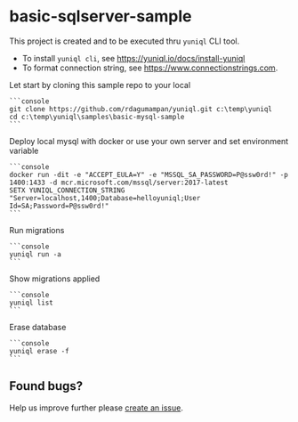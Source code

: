 # basic-sqlserver-sample

This project is created and to be executed thru `yuniql` CLI tool. 

- To install `yuniql cli`, see https://yuniql.io/docs/install-yuniql
- To format connection string, see https://www.connectionstrings.com.

Let start by cloning this sample repo to your local

    ```console
    git clone https://github.com/rdagumampan/yuniql.git c:\temp\yuniql
    cd c:\temp\yuniql\samples\basic-mysql-sample
    ```

Deploy local mysql with docker or use your own server and set environment variable

    ```console
    docker run -dit -e "ACCEPT_EULA=Y" -e "MSSQL_SA_PASSWORD=P@ssw0rd!" -p 1400:1433 -d mcr.microsoft.com/mssql/server:2017-latest
    SETX YUNIQL_CONNECTION_STRING "Server=localhost,1400;Database=helloyuniql;User Id=SA;Password=P@ssw0rd!"
    ```

Run migrations

    ```console
    yuniql run -a
    ```

Show migrations applied

    ```console
    yuniql list
    ```

Erase database

    ```console
    yuniql erase -f
    ```

## Found bugs?

Help us improve further please [create an issue](https://github.com/rdagumampan/yuniql/issues/new).
